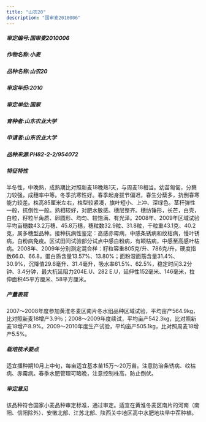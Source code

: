 ```yaml
---
title: "山农20"
description: "国审麦2010006"
---
```

##### 审定编号:国审麦2010006

##### 作物名称:小麦

##### 品种名称:山农20

##### 审定年份:2010

##### 审定单位:国家

##### 育种者:山东农业大学

##### 申请者:山东农业大学

##### 品种来源:PH82-2-2/954072

##### 特征特性
半冬性，中晚熟，成熟期比对照新麦18晚熟1天，与周麦18相当。幼苗匍匐，分蘖力较强，成穗率中等。冬季抗寒性好。春季起身拔节偏迟，春生分蘖多，抗倒春寒能力较差。株高85厘米左右，株型较紧凑，旗叶短小、上冲、深绿色。茎秆弹性一般，抗倒性一般。熟相较好，对肥水敏感。穗层整齐。穗纺锤形，长芒，白壳，白粒，籽粒半角质、卵圆形、均匀、较饱满、有光泽。2008年、2009年区域试验平均亩穗数43.2万穗、45.8万穗，穗粒数32.9粒、31.8粒，千粒重43.1克、40.2克，属多穗型品种。接种抗病性鉴定：高感赤霉病，中感条锈病和纹枯病，慢叶锈病，白粉病免疫。区试田间试验部分试点中感白粉病，有颖枯病，中感至高感叶枯病。2008年、2009年分别测定混合样：籽粒容重805克/升、786克/升，硬度指数66.0、66.8，蛋白质含量13.57%、13.80%；面粉湿面筋含量31.4%、30.9%，沉降值29.6毫升、31.4毫升，吸水率61.5%、62.5%，稳定时间3.2分钟、3.4分钟，最大抗延阻力204E.U、282 E.U，延伸性152毫米、146毫米，拉伸面积45平方厘米、58平方厘米。

##### 产量表现
2007～2008年度参加黄淮冬麦区南片冬水组品种区域试验，平均亩产564.9kg，比对照新麦18增产3.9％；2008～2009年度续试，平均亩产542.3kg，比对照新麦18增产8.9%。2009～2010年度生产试验，平均亩产505.1kg，比对照周麦18增产5.5%。

##### 栽培技术要点
适宜播种期10月上中旬，每亩适宜基本苗15万～20万苗。注意防治条锈病、纹枯病、赤霉病。春季水肥管理可略晚，注意控制株高，防止倒伏。

##### 审定意见
该品种符合国家小麦品种审定标准，通过审定。适宜在黄淮冬麦区南片的河南（南阳、信阳除外）、安徽北部、江苏北部、陕西关中地区高中水肥地块早中茬种植。　
